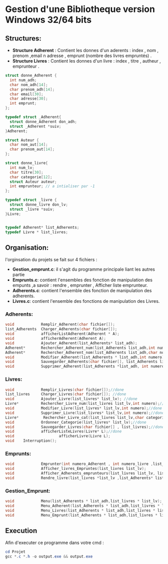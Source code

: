 # Gestion d'une Bibliotheque version Windows 32/64 bits
## Structures:
- **Structure Adherent** :
	Contient les donnes d'un aderents : index , nom , prenom ,email n adresse , emprunt (nombre des livres empruntés) .
- **Structure Livres** : 
	Contient les donnes d'un livre : index , titre , autheur , emprunteur .
```c
struct donne_Adherent {
  int num_adh;
  char nom_adh[14];
  char prenom_adh[14];
  char email[30];
  char adresse[30];
  int emprunt;
};

typedef struct _Adherent{
  struct donne_Adherent don_adh;
  struct _Adherent *suiv;
}Adherent;

struct Auteur {
  char nom_aut[14];
  char prenom_aut[14];
};

struct donne_livre{
  int num_lv;
  char titre[30];
  char categorie[12];
  struct Auteur auteur;
  int emprunteur; // a intialiser par -1
};

typedef struct _livre {
  struct donne_livre don_lv;
  struct _livre *suiv;
}Livre;


typedef Adherent* list_Adherents;
typedef Livre * list_livres;
```
## Organisation:
l'orginsation du projets se fait sur 4 fichiers : 
- **Gestion_emprunt.c**: il s'agit du programme principale liant les autres partie
- **Emprunts.c**: contient l'ensembles des fonction de manipulation des empunts ,a savoir : rendre , emprunter , Afficher liste emprunteur.
- **Adherents.c**: contient l'ensemble des fonction de manipulation des adherents.
- **Livres.c**:  contient l'ensemble des fonctions de manipulation des Livres.
### Adherents:
```c
void            Remplir_Adherent(char fichier[]);
list_Adherents  Charger_Adherents(char fichier[]);
void            afficherListAdherent(Adherent * A);
void            afficherAdherent(Adherent A);
void            Ajouter_Adherent(list_Adherents* list_adh);
Adherent*       Rechercher_Adherent_num(list_Adherents list_adh,int numero);
Adherent*       Rechercher_Adherent_nom(list_Adherents list_adh,char nom[]);
void            Modifier_Adherent(list_Adherents * list_adh,int numero);
void            Sauvegarder_Adherents(char fichier[], list_Adherents list_adh);
void            Supprimer_Adherent(list_Adherents *list_adh, int numero);
```
### Livres:
```c
void            Remplir_Livres(char fichier[]);//done
list_livres     Charger_Livres(char fichier[]); //done
void            Ajouter_Livre(list_livres* list_lv); //done
Livre*          Rechercher_Livre_num(list_livres list_lv,int numero);//done
void            Modifier_Livre(list_livres* list_lv,int numero);//done
void            Supprimer_Livre(list_livres* list_lv,int numero);//done
Livre*           Rechercher_Livre_cat(list_livres list_lv,char categorie[],char titre[]);
void            Ordonner_Categorie(list_livres* list_lv);//done
void            Sauvegarder_Livres(char fichier[] , list_livres);//done
void            afficherListeLivres(Livre* L);//done
void                    afficherLivre(Livre L);
void    Interruption();
```
### Emprunts:
```c
void            Emprunter(int numero_Adherent , int numero_livre ,list_livres * list_lv , list_Adherents *list_adh );
void            Afficher_livres_Empruntes(list_livres list_lv);
void            Afficher_Adherents_emprunteurs(list_livres list_lv, list_Adherents list_adh);
void            Rendre_livre(list_livres *list_lv ,list_Adherents* list_adh ,int numero_lv);
```
### Gestion\_Emprunt:
```c
void            Menu(list_Adherents * list_adh,list_livres * list_lv);
void            Menu_Adherent(list_Adherents * list_adh,list_livres * list_lv);
void            Menu_Livres(list_Adherents * list_adh,list_livres * list_lv);
void            Menu_Emprunt(list_Adherents * list_adh,list_livres * list_lv);
```
## Execution
Afin d'executer ce programme dans votre cmd : 
```powershell
cd Projet
gcc *.c *.h -o output.exe && output.exe
```
